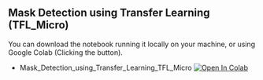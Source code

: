 ##  Mask Detection using Transfer Learning (TFL_Micro) 
You can download the notebook running it locally on your machine, or using Google Colab (Clicking the button).

- Mask_Detection_using_Transfer_Learning_TFL_Micro [![Open In Colab](https://colab.research.google.com/assets/colab-badge.svg)](https://colab.research.google.com/github/Mjrovai/UNIFEI-IESTI01-TinyML-2022.1/blob/main/00_Curse_Folder/2_Applications_Deploy/Class_25/Mask_Detection_using_Transfer_Learning_TFL_Micro%20.ipynb)

